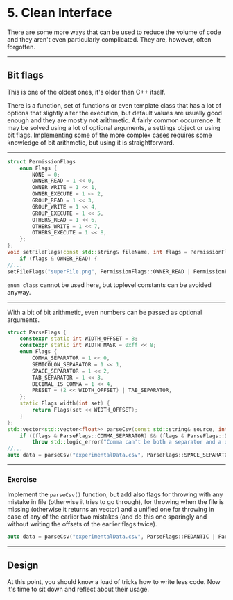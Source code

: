 # 5. Clean Interface
There are some more ways that can be used to reduce the volume of code and they aren't even particularly complicated. They are, however, often forgotten.

---
## Bit flags
This is one of the oldest ones, it's older than C++ itself.

There is a function, set of functions or even template class that has a lot of options that slightly alter the execution, but default values are usually good enough and they are mostly not arithmetic. A fairly common occurrence. It may be solved using a lot of optional arguments, a settings object or using bit flags. Implementing some of the more complex cases requires some knowledge of bit arithmetic, but using it is straightforward.

---
```C++
struct PermissionFlags
	enum Flags {
		NONE = 0;
		OWNER_READ = 1 << 0,
		OWNER_WRITE = 1 << 1,
		OWNER_EXECUTE = 1 << 2,
		GROUP_READ = 1 << 3,
		GROUP_WRITE = 1 << 4,
		GROUP_EXECUTE = 1 << 5,
		OTHERS_READ = 1 << 6,
		OTHERS_WRITE = 1 << 7,
		OTHERS_EXECUTE = 1 << 8,
	};
};
void setFileFlags(const std::string& fileName, int flags = PermissionFlags:NONE) {
	if (flags & OWNER_READ) {
//...
setFileFlags("superFile.png", PermissionFlags::OWNER_READ | PermissionFlag::OWNER_WRITE);
```
`enum class` cannot be used here, but toplevel constants can be avoided anyway.

---
With a bit of bit arithmetic, even numbers can be passed as optional arguments.
```C++
struct ParseFlags {
	constexpr static int WIDTH_OFFSET = 8;
	constexpr static int WIDTH_MASK = 0xff << 8;
	enum Flags {
		COMMA_SEPARATOR = 1 << 0,
		SEMICOLON_SEPARATOR = 1 << 1,
		SPACE_SEPARATOR = 1 << 2,
		TAB_SEPARATOR = 1 << 3,
		DECIMAL_IS_COMMA = 1 << 4,
		PRESET = (2 << WIDTH_OFFSET) | TAB_SEPARATOR,
	};
	static Flags width(int set) {
		return Flags(set << WIDTH_OFFSET);
	}
};
std::vector<std::vector<float>> parseCsv(const std::string& source, int flags = ParseFlags::PRESET) {
	if ((flags & ParseFlags::COMMA_SEPARATOR) && (flags & ParseFlags::DECIMAL_IS_COMMA))
		throw std::logic_error("Comma can't be both a separator and a decimal");
//...
auto data = parseCsv("experimentalData.csv", ParseFlags::SPACE_SEPARATOR | ParseFlags::width(3));
```

---
### Exercise
Implement the `parseCsv()` function, but add also flags for throwing with any mistake in file (otherwise it tries to go through), for throwing when the file is missing (otherwise it returns an vector) and a unified one for throwing in case of any of the earlier two mistakes (and do this one sparingly and without writing the offsets of the earlier flags twice).

```C++
auto data = parseCsv("experimentalData.csv", ParseFlags::PEDANTIC | ParseFlags::width(4));
```

---
## Design
At this point, you should know a load of tricks how to write less code. Now it's time to sit down and reflect about their usage.
